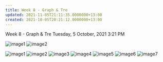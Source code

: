 ```yaml
---
title: Week 8 - Graph & Tre
updated: 2021-11-05T21:11:35.0000000+13:00
created: 2021-10-05T20:21:12.0000000+13:00
---
```


Week 8 - Graph & Tre
Tuesday, 5 October, 2021
3:21 PM

![image1](../../../../resources/9cf76f51991e4b1b9051592e90428e58.png)
![image2](../../../../resources/4bc1bfff302447f5b2d11fc558dfbed2.png)

![image1](../../../../resources/9cf76f51991e4b1b9051592e90428e58.png)
![image2](../../../../resources/4bc1bfff302447f5b2d11fc558dfbed2.png)
![image3](../../../../resources/da4a4156fd9b4566bced452c7d6dd446.png)
![image4](../../../../resources/400c2352459646b391f1a4d49de52cf0.png)
![image5](../../../../resources/20f325c52bb74b7e90f3f604563a22ac.png)
![image6](../../../../resources/5210cc2ad7ff4170bb4fd66d30990169.png)
![image7](../../../../resources/132aa7d9291c4f2ba727dfc4e7d22e86.png)
